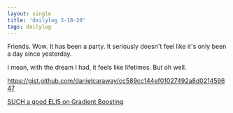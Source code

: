 ```yaml
---
layout: single
title: 'dailylog 3-18-20'
tags: dailylog 
---
```



Friends. Wow. It has been a party. It seriously doesn't feel like it's only been a day since yesterday.

I mean, with the dream I had, it feels like lifetimes. But oh well. 


https://gist.github.com/danielcaraway/cc589cc144ef01027492a8d021459647

[SUCH a good ELI5 on Gradient Boosting](https://www.reddit.com/r/explainlikeimfive/comments/86dx3u/eli5_what_is_gradient_boosting_and_how_can_it_be/)